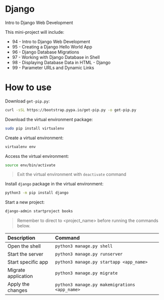 # Django

Intro to Django Web Development

This mini-project will include:

- 94 - Intro to Django Web Development
- 95 - Creating a Django Hello World App
- 96 - Django Database Migrations
- 97 - Working with Django Database in Shell
- 98 - Displaying Database Data in HTML - Django
- 99 - Parameter URLs and Dynamic Links

# How to use

Download `get-pip.py`:

```bash
curl -sSL https://bootstrap.pypa.io/get-pip.py -o get-pip.py
```

Download the virtual environment package:

```bash
sudo pip install virtualenv
```

Create a virtual environment:

```bash
virtualenv env
```

Access the virtual environment:

```bash
source env/bin/activate
```

> Exit the virtual environment with `deactivate` command

Install `django` package in the virtual environment:

```bash
python3 -m pip install django
```

Start a new project:

```bash
django-admin startproject books
```

> Remember to direct to <project_name> before running the commands below.

| Description         | Command                                       |
| :------------------ | :-------------------------------------------- |
| Open the shell      | `python3 manage.py shell`                     |
| Start the server    | `python3 manage.py runserver`                 |
| Start specific app  | `python3 manage.py startapp <app_name>`       |
| Migrate application | `python3 manage.py migrate`                   |
| Apply the changes   | `python3 manage.py makemigrations <app_name>` |
